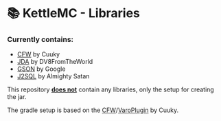 # 📚 KettleMC - Libraries

### Currently contains:
 - [CFW](https://github.com/CuukyOfficial/CFW) by Cuuky
 - [JDA](https://github.com/DV8FromTheWorld/JDA) by DV8FromTheWorld
 - [GSON](https://github.com/google/gson) by Google
 - [J2SQL](https://github.com/Almighty-Satan/JO2SQL) by Almighty Satan

This repository <b><u>does not</u></b> contain any libraries, only the setup for creating the jar.

The gradle setup is based on the [CFW](https://github.com/CuukyOfficial/CFW)/[VaroPlugin](https://github.com/CuukyOfficial/VaroPlugin) by Cuuky.
